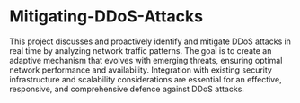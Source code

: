 # Mitigating-DDoS-Attacks

This project discusses and proactively identify and mitigate DDoS attacks in real time by analyzing
network traffic patterns. The goal is to create an adaptive mechanism that evolves with
emerging threats, ensuring optimal network performance and availability. Integration with
existing security infrastructure and scalability considerations are essential for an effective,
responsive, and comprehensive defence against DDoS attacks.
